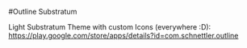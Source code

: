 #Outline Substratum

Light Substratum Theme with custom Icons (everywhere :D): https://play.google.com/store/apps/details?id=com.schnettler.outline
